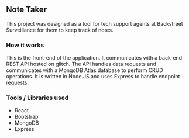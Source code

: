 ## Note Taker

This project was designed as a tool for tech support agents at Backstreet Surveillance for them to keep track of notes. 

### How it works 

This is the front-end of the application. It communicates with a back-end REST API hosted on glitch. The API handles data requests and communicates with a MongoDB Atlas database to perform CRUD operations. It is written in Node.JS and uses Express to handle endpoint requests. 

### Tools / Libraries used

- React 
- Bootstrap
- MongoDB
- Express
